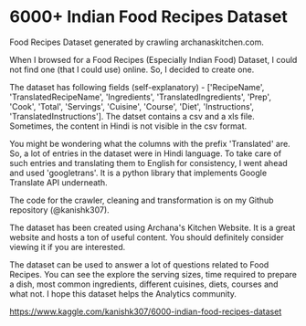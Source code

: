 # 6000+ Indian Food Recipes Dataset

Food Recipes Dataset generated by crawling archanaskitchen.com.

When I browsed for a Food Recipes (Especially Indian Food) Dataset, I could not find one (that I could use) online. So, I decided to create one.

The dataset has following fields (self-explanatory) - ['RecipeName', 'TranslatedRecipeName', 'Ingredients', 'TranslatedIngredients', 'Prep', 'Cook', 'Total', 'Servings', 'Cuisine', 'Course', 'Diet', 'Instructions', 'TranslatedInstructions']. The datset contains a csv and a xls file. Sometimes, the content in Hindi is not visible in the csv format.

You might be wondering what the columns with the prefix 'Translated' are. So, a lot of entries in the dataset were in Hindi language. To take care of such entries and translating them to English for consistency, I went ahead and used 'googletrans'. It is a python library that implements Google Translate API underneath.

The code for the crawler, cleaning and transformation is on my Github repository (@kanishk307).

The dataset has been created using Archana's Kitchen Website. It is a great website and hosts a ton of useful content. You should definitely consider viewing it if you are interested.

The dataset can be used to answer a lot of questions related to Food Recipes. You can see the explore the serving sizes, time required to prepare a dish, most common ingredients, different cuisines, diets, courses and what not. I hope this dataset helps the Analytics community.

https://www.kaggle.com/kanishk307/6000-indian-food-recipes-dataset
